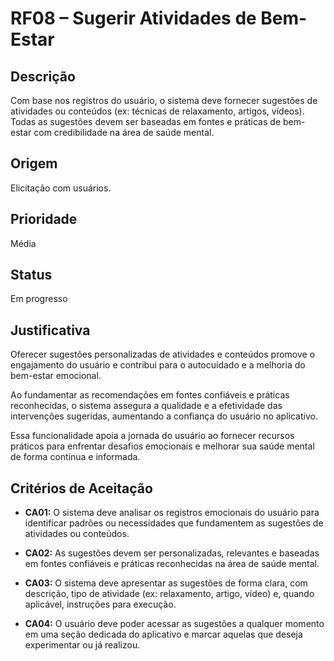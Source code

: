 # RF08 – Sugerir Atividades de Bem-Estar

## Descrição  
Com base nos registros do usuário, o sistema deve fornecer sugestões de atividades ou conteúdos (ex: técnicas de relaxamento, artigos, vídeos). Todas as sugestões devem ser baseadas em fontes e práticas de bem-estar com credibilidade na área de saúde mental.

## Origem  
Elicitação com usuários.

## Prioridade  
Média

## Status  
Em progresso

## Justificativa  
Oferecer sugestões personalizadas de atividades e conteúdos promove o engajamento do usuário e contribui para o autocuidado e a melhoria do bem-estar emocional.  

Ao fundamentar as recomendações em fontes confiáveis e práticas reconhecidas, o sistema assegura a qualidade e a efetividade das intervenções sugeridas, aumentando a confiança do usuário no aplicativo.

Essa funcionalidade apoia a jornada do usuário ao fornecer recursos práticos para enfrentar desafios emocionais e melhorar sua saúde mental de forma contínua e informada.

## Critérios de Aceitação

- **CA01:** O sistema deve analisar os registros emocionais do usuário para identificar padrões ou necessidades que fundamentem as sugestões de atividades ou conteúdos.

- **CA02:** As sugestões devem ser personalizadas, relevantes e baseadas em fontes confiáveis e práticas reconhecidas na área de saúde mental.

- **CA03:** O sistema deve apresentar as sugestões de forma clara, com descrição, tipo de atividade (ex: relaxamento, artigo, vídeo) e, quando aplicável, instruções para execução.

- **CA04:** O usuário deve poder acessar as sugestões a qualquer momento em uma seção dedicada do aplicativo e marcar aquelas que deseja experimentar ou já realizou.
